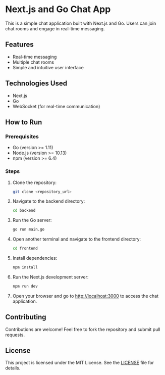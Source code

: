 # Next.js and Go Chat App

This is a simple chat application built with Next.js and Go. Users can join chat rooms and engage in real-time messaging.

## Features

- Real-time messaging
- Multiple chat rooms
- Simple and intuitive user interface

## Technologies Used

- Next.js
- Go
- WebSocket (for real-time communication)

## How to Run

### Prerequisites

- Go (version >= 1.11)
- Node.js (version >= 10.13)
- npm (version >= 6.4)

### Steps

1. Clone the repository:

    ```bash
    git clone <repository_url>
    ```

2. Navigate to the backend directory:

    ```bash
    cd backend
    ```

3. Run the Go server:

    ```bash
    go run main.go
    ```

4. Open another terminal and navigate to the frontend directory:

    ```bash
    cd frontend
    ```

5. Install dependencies:

    ```bash
    npm install
    ```

6. Run the Next.js development server:

    ```bash
    npm run dev
    ```

7. Open your browser and go to [http://localhost:3000](http://localhost:3000) to access the chat application.

## Contributing

Contributions are welcome! Feel free to fork the repository and submit pull requests.

## License

This project is licensed under the MIT License. See the [LICENSE](LICENSE) file for details.

